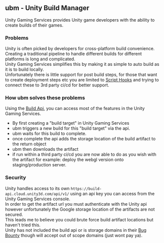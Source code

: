 ## ubm - Unity Build Manager
Unity Gaming Services provides Unity game developers with the ability to create builds of their games.

### Problems

Unity is often picked by developers for cross-platform build convenience.<br>
Creating a traditional pipeline to handle different builds for different platforms is long and complicated.<br>
Unity Gaming Services simplifies this by making it as simple to auto build as it is to build locally.<br>
Unfortunately there is little support for post build steps, for those that want to create deployment steps etc you are limited to [Script Hooks](https://unity-technologies.github.io/cloud-build-docs-public/windows-builder-scripts) and trying to connect these to 3rd party ci/cd for better support.<br>
 

### How ubm solves these problems
Using the [Build Api](https://build-api.cloud.unity3d.com/docs/1.0.0/index.html), you can access most of the features in the Unity Gaming Services.
- By first creating a "build target" in Unity Gaming Services
- ubm triggers a new build for this "build target" via the api. 
- ubm waits for this build to complete.
- once complete the api adds the storage location of the build artifact to the return object
- ubm then downloads the artifact
- if run within a third party ci/cd you are now able to do as you wish with the artifact
  for example: deploy the webgl version onto staging/production server. 


### Security
Unity handles access to its own `https://build-api.cloud.unity3d.com/api/v1/` using an api key you can access from the Unity Gaming Services console.<br>
In order to get the artifact url you must authenticate with the Unity api however unfortunately the Google storage location of the artifacts are not secured. <br>
This leads me to believe you could brute force build artifact locations but haven't tried this.<br>
Unity has not included the build api or is storage domains in their [Bug Bounty](https://bugcrowd.com/unity) though will accept out of scope domains (just wont pay ya).<br>